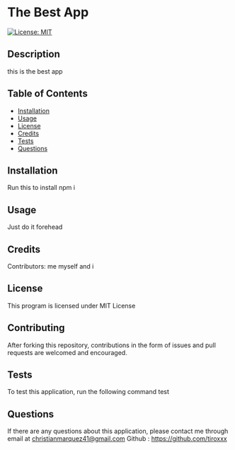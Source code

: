 # The Best App
  [![License: MIT](https://img.shields.io/badge/License-MIT-yellow.svg)](https://opensource.org/licenses/MIT)
  ## Description 
  this is the best app
  ## Table of Contents
  
  * [Installation](#installation)
  * [Usage](#usage)
  * [License](#license)
  * [Credits](#credits)
  * [Tests](#test)
  * [Questions](#questions)
  
  ## Installation
  Run this to install
  npm i

  ## Usage
  Just do it forehead

  ## Credits
  Contributors: me myself and i
  
  ## License
  This program is licensed under MIT License
  
  ## Contributing
  After forking this repository, contributions in the form of issues and pull requests are welcomed and encouraged.

  ## Tests
  To test this application, run the following command
  test

  ## Questions
  If there are any questions about this application,
  please contact me through email at christianmarquez41@gmail.com
  Github : https://github.com/tiroxxx
  

